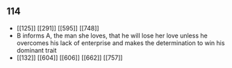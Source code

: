 ## 114
- [[125]] [[291]] [[595]] [[748]] 
- B informs A, the man she loves, that he will lose her love unless he overcomes his lack of enterprise and makes the determination to win his dominant trait
- [[132]] [[604]] [[606]] [[662]] [[757]] 

